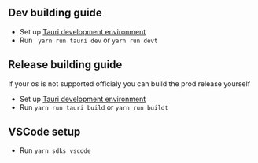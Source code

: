 ## Dev building guide
* Set up [Tauri development environment](https://tauri.app/v1/guides/getting-started/prerequisites)
* Run ``` yarn run tauri dev``` or ```yarn run devt``` 

## Release building guide
If your os is not supported officialy you can build the prod release yourself
* Set up [Tauri development environment](https://tauri.app/v1/guides/getting-started/prerequisites)
* Run ```yarn run tauri build``` or ```yarn run buildt```

## VSCode setup
* Run ```yarn sdks vscode```